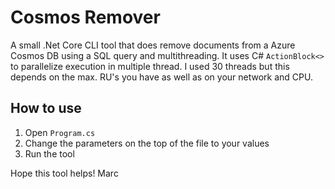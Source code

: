 # Cosmos Remover
A small .Net Core CLI tool that does remove documents from a Azure Cosmos DB using a SQL query and multithreading. It uses C# `ActionBlock<>` to parallelize execution in multiple thread. I used 30 threads but this depends on the max. RU's you have as well as on your network and CPU.

## How to use

1. Open `Program.cs`
1. Change the parameters on the top of the file to your values
1. Run the tool

Hope this tool helps!
Marc
